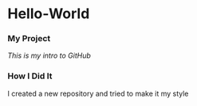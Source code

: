 # **Hello-World**
### My Project
_This is my intro to GitHub_
### How I Did It
I created a new repository and tried to make it my style 
